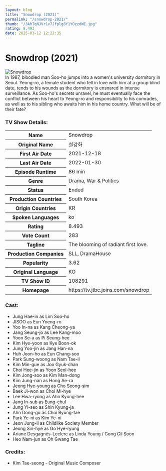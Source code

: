 ```yaml
---
layout: blog
title: "Snowdrop (2021)"
permalink: "/snowdrop-2021/"
thumb: "/3AhTqNJVr1v7Jfplg8Y1YOzzdWE.jpg"
rating: 8.493
date: 2025-03-12 12:22:35
---
```

<h1 class="title">Snowdrop (2021)</h1><div class="poster"><img src="{{ site.imglink }}/3AhTqNJVr1v7Jfplg8Y1YOzzdWE.jpg" class="img-fluid my-3" alt="Snowdrop"/></div><div class="plot">In 1987, bloodied man Soo-ho jumps into a women's university dormitory in Seoul. Yeong-ro, a female student who fell in love with him at a group blind date, tends to his wounds as the dormitory is ensnared in intense surveillance. As Soo-ho's secrets unravel, he must eventually face the conflict between his heart to Yeong-ro and responsibility to his comrades, as well as to his sibling who awaits him in his home country. What will be of their fate?</div><h3>TV Show Details:</h3><table class="table table-bordered details"><tr><th>Name</th><td>Snowdrop</td></tr><tr><th>Original Name</th><td>설강화</td></tr><tr><th>First Air Date</th><td>2021-12-18</td></tr><tr><th>Last Air Date</th><td>2022-01-30</td></tr><tr><th>Episode Runtime</th><td>86 min</td></tr><tr><th>Genre</th><td>Drama, War & Politics</td></tr><tr><th>Status</th><td>Ended</td></tr><tr><th>Production Countries</th><td>South Korea</td></tr><tr><th>Origin Countries</th><td>KR</td></tr><tr><th>Spoken Languages</th><td>ko</td></tr><tr><th>Rating</th><td>8.493</td></tr><tr><th>Vote Count</th><td>283</td></tr><tr><th>Tagline</th><td>The blooming of radiant first love.</td></tr><tr><th>Production Companies</th><td>SLL, DramaHouse</td></tr><tr><th>Popularity</th><td>3.62</td></tr><tr><th>Original Language</th><td>KO</td></tr><tr><th>TV Show ID</th><td>108291</td></tr><tr><th>Homepage</th><td>https://tv.jtbc.joins.com/snowdrop</td></tr></table><h3>Cast:</h3><ul class="list-group cast"><li>Jung Hae-in as Lim Soo-ho</li><li>JISOO as Eun Yoeng-ro</li><li>Yoo In-na as Kang Cheong-ya</li><li>Jang Seung-jo as Lee Kang-moo</li><li>Yoon Se-a as Pi Seung-hee</li><li>Kim Hye-yoon as Kye Boon-ok</li><li>Jung Yoo-jin as Jang Han-na</li><li>Huh Joon-ho as Eun Chang-soo</li><li>Park Sung-woong as Nam Tae-il</li><li>Kim Min-gue as Joo Gyuk-chan</li><li>Choi Hee-jin as Yoon Seol-hee</li><li>Kim Jong-soo as Kim Man-dong</li><li>Kim Jung-nan as Hong Ae-ra</li><li>Jeong Hye-young as Cho Seong-sim</li><li>Baek Ji-won as Choi Mi-hye</li><li>Lee Hwa-ryong as Ahn Kyung-hee</li><li>Jang In-sub as Eung-chul</li><li>Jung Yi-seo as Shin Kyung-ja</li><li>Ahn Dong-gu as Choi Byung-tae</li><li>Park Ye-ni as Kim Ye-ni</li><li>Jeon Jung-il as Childlike Society Member</li><li>Jeong Sin-hye as Go Hye-ryung</li><li>Ariane Desgagnés-Leclerc as Linda Young / Gong Gil Soon</li><li>Heo Nam-jun as Oh Gwang Tae</li></ul><h3>Credits:</h3><ul class="list-group crew"><li>Kim Tae-seong - Original Music Composer</li></ul>